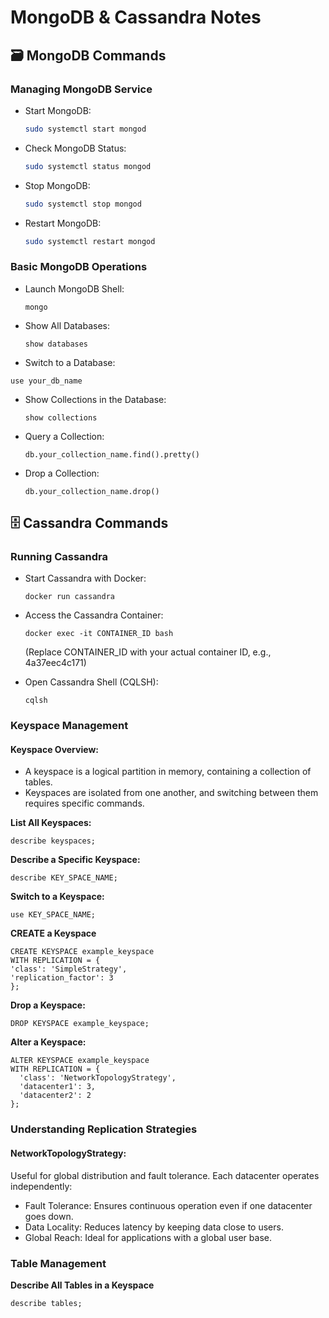 # MongoDB & Cassandra Notes

## 🗃️ MongoDB Commands

### Managing MongoDB Service

- Start MongoDB:
  ```bash
  sudo systemctl start mongod
  ```

- Check MongoDB Status:
  ```bash
  sudo systemctl status mongod
  ```
- Stop MongoDB:
  ```bash
  sudo systemctl stop mongod
  ```

- Restart MongoDB:
  ```bash
  sudo systemctl restart mongod
  ```

### Basic MongoDB Operations

 - Launch MongoDB Shell:
   ```
   mongo
   ```
 
 - Show All Databases:
   ```
   show databases
   ```
   
 -  Switch to a Database:
   ```
   use your_db_name
   ```

 - Show Collections in the Database:
   ```
   show collections
   ```

 - Query a Collection:
   ```
   db.your_collection_name.find().pretty()
   ```

 - Drop a Collection:
   ```
   db.your_collection_name.drop()
   ```   


## 🗄️ Cassandra Commands


### Running Cassandra

 - Start Cassandra with Docker:
   ```
   docker run cassandra
   ```

 - Access the Cassandra Container:
   ```
   docker exec -it CONTAINER_ID bash
   ```
   (Replace CONTAINER_ID with your actual container ID, e.g., 4a37eec4c171)

 - Open Cassandra Shell (CQLSH):
   ```
   cqlsh
   ```

### Keyspace Management

#### Keyspace Overview:

  - A keyspace is a logical partition in memory, containing a collection of tables.
  - Keyspaces are isolated from one another, and switching between them requires specific commands.

**List All Keyspaces:**
   ```
   describe keyspaces;
   ```

**Describe a Specific Keyspace:**
  ```
  describe KEY_SPACE_NAME;
  ```

**Switch to a Keyspace:**
  ```
  use KEY_SPACE_NAME;
  ```
**CREATE a Keyspace**
  ```
  CREATE KEYSPACE example_keyspace
  WITH REPLICATION = {
  'class': 'SimpleStrategy',
  'replication_factor': 3
  };
  ```

**Drop a Keyspace:**
  ```
  DROP KEYSPACE example_keyspace;
  ```

**Alter a Keyspace:**
  ```
  ALTER KEYSPACE example_keyspace
  WITH REPLICATION = {
    'class': 'NetworkTopologyStrategy',
    'datacenter1': 3,
    'datacenter2': 2
  };
  ```

### Understanding Replication Strategies

#### NetworkTopologyStrategy:
Useful for global distribution and fault tolerance. Each datacenter operates independently:
 - Fault Tolerance: Ensures continuous operation even if one datacenter goes down.
 - Data Locality: Reduces latency by keeping data close to users.
 - Global Reach: Ideal for applications with a global user base.

### Table Management

**Describe All Tables in a Keyspace**
  ```
  describe tables;
  ```





  
  
  
